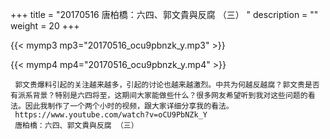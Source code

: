 +++
title = "20170516  唐柏橋：六四、郭文貴與反腐 （三） "
description = ""
weight = 20
+++

{{< mymp3 mp3="20170516_ocu9pbnzk_y.mp3" >}}

{{< mymp4 mp4="20170516_ocu9pbnzk_y.mp4" >}}

     郭文贵爆料引起的关注越来越多，引起的讨论也越来越激烈。中共为何越反越腐？郭文贵是否有派系背景？特别是六四将至，这期间大家能做些什么？很多网友希望听到我对这些问题的看法。因此我制作了一个两个小时的视频，跟大家详细分享我的看法。 
     https://www.youtube.com/watch?v=oCU9PbNZk_Y 
     唐柏橋：六四、郭文貴與反腐 （三） 
